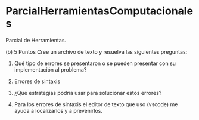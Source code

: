 # ParcialHerramientasComputacionales
Parcial de Herramientas.


(b) 5 Puntos Cree un archivo de texto y resuelva las siguientes preguntas:

1. Qué tipo de errores se presentaron o se pueden presentar con su implementación al problema?
1.	Errores de sintaxis 

2. ¿Qué estrategias podría usar para solucionar estos errores?
1.	Para los errores de sintaxis el editor de texto que uso (vscode) me ayuda a localizarlos y a prevenirlos.
